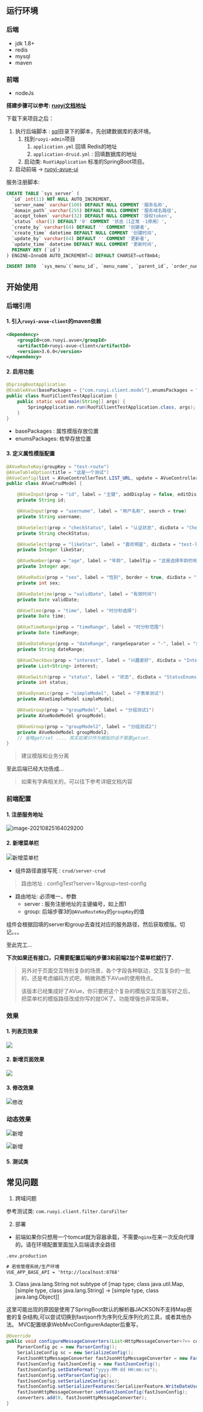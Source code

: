 ## 运行环境

### 后端

- jdk 1.8+
- redis 
- mysql
- maven

### 前端

- nodeJs

**搭建步骤可以参考: [ruoyi文档地址](http://doc.ruoyi.vip/ruoyi/)**

下载下来项目之后：

1. 执行后端脚本 :  [sql](../sql)目录下的脚本，先创建数据库的表环境。
   1. 找到`ruoyi-admin`项目
      1. `application.yml` 回填 Redis的地址
      2. `application-druid.yml` : 回填数据库的地址
   2. 启动类: `RuoYiApplication`  标准的SpringBoot项目。 
2. 启动前端 -> [ruoyi-avue-ui](../ruoyi-avue-ui/README.md) 

服务注册脚本:

```sql
CREATE TABLE `sys_server` (
  `id` int(11) NOT NULL AUTO_INCREMENT,
  `server_name` varchar(100) DEFAULT NULL COMMENT '服务名称',
  `domain_path` varchar(255) DEFAULT NULL COMMENT '服务域名路径',
  `accept_token` varchar(32) DEFAULT NULL COMMENT '授权token',
  `status` char(1) DEFAULT '0' COMMENT '状态（1正常 -1停用）',
  `create_by` varchar(64) DEFAULT '' COMMENT '创建者',
  `create_time` datetime DEFAULT NULL COMMENT '创建时间',
  `update_by` varchar(64) DEFAULT '' COMMENT '更新者',
  `update_time` datetime DEFAULT NULL COMMENT '更新时间',
  PRIMARY KEY (`id`)
) ENGINE=InnoDB AUTO_INCREMENT=2 DEFAULT CHARSET=utf8mb4;

INSERT INTO  `sys_menu`(`menu_id`, `menu_name`, `parent_id`, `order_num`, `path`, `component`, `is_frame`, `is_cache`, `menu_type`, `visible`, `status`, `perms`, `icon`, `create_by`, `create_time`, `update_by`, `update_time`, `remark`) VALUES (2003, '服务注册', 1, 18, '/server', 'system/server/index', 1, 0, 'C', '0', '0', 'server:index', 'server', 'admin', '2021-08-13 18:48:23', 'admin', '2021-08-13 18:49:38', '');
```

## 开始使用



### 后端引用

#### 1. 引入`ruoyi-avue-client`的maven依赖

```xml
<dependency>
    <groupId>com.ruoyi.avue</groupId>
    <artifactId>ruoyi-avue-client</artifactId>
    <version>3.6.0</version>
</dependency>
```

#### 2. 启用功能

```java
@SpringBootApplication
@EnableAVue(basePackages = {"com.ruoyi.client.model"},enumsPackages = "com.ruoyi.client.enums")
public class RuoYiClientTestApplication {
    public static void main(String[] args) {
        SpringApplication.run(RuoYiClientTestApplication.class, args);
    }
}
```

- basePackages : 属性模版存放位置
- enumsPackages: 枚举存放位置

#### 3. 定义属性模版配置

```java
@AVueRouteKey(groupKey = "test-route")
@AVueTableOption(title = "这是一个测试")
@AVueConfig(list = AVueControllerTest.LIST_URL, update = AVueControllerTest.UPDATE_URL, save = AVueControllerTest.UPDATE_URL)
public class AVueCrudModel {

    @AVueInput(prop = "id", label = "主键", addDisplay = false, editDisabled = true, search = true)
    private String id;

    @AVueInput(prop = "username", label = "用户名称", search = true)
    private String username;

    @AVueSelect(prop = "checkStatus", label = "认证状态", dicData = "CheckStatusEnums", search = true)
    private String checkStatus;

    @AVueSelect(prop = "likeStar", label = "喜欢明星", dicData = "test-likeStar-map")
    private Integer likeStar;

    @AVueNumber(prop = "age", label = "年龄", labelTip = "这是选择年龄的地方")
    private Integer age;

    @AVueRadio(prop = "sex", label = "性别", border = true, dicData = "SexEnums")
    private int sex;

    @AVueDatetime(prop = "validDate", label = "有效时间")
    private Date validDate;

    @AVueTime(prop = "time", label = "时分秒选择")
    private Date time;

    @AVueTimeRange(prop = "timeRange", label = "时分秒范围")
    private Date timeRange;

    @AVueDateRange(prop = "dateRange", rangeSeparator = "-", label = "日期范围", search = true, valueFormat = "yyyy年MM月dd日", format = "yyyy-MM-dd")
    private String dateRange;

    @AVueCheckbox(prop = "interest", label = "兴趣爱好", dicData = "InterestEnums")
    private List<String> interest;

    @AVueSwitch(prop = "status", label = "状态", dicData = "StatusEnums")
    private int status;

    @AVueDynamic(prop = "simpleModel", label = "子表单测试")
    private AVueSimpleModel simpleModel;

    @AVueGroup(prop = "groupModel", label = "分组测试1")
    private AVueNodeModel groupModel;

    @AVueGroup(prop = "groupModel2", label = "分组测试2")
    private AVueNodeModel groupModel2;
    // 省略get/set .... 其实如果只作为模版的话不需要getset.
}
```

>  建议模版和业务分离

至此后端已经大功告成...

> 如果有字典相关的，可以往下参考详细文档内容

### 前端配置

#### 1. 注册服务地址

![image-20210825164029200](https://gitee.com/liukaixiong/drawing-bed/raw/master/image/image-20210825164029200.png)

#### 2. 新增菜单栏

![新增菜单栏](https://gitee.com/liukaixiong/drawing-bed/raw/master/image/o1vd0p.png)

- 组件路径直接写死 : `crud/server-crud`

> 路由地址 : configTest?server=1&group=test-config

- 路由地址: 必须唯一，参数
  - server : 服务注册地址的主键编号，如上图1
  - group: 后端步骤3的`@AVueRouteKey`的`groupKey`的值



组件会根据回填的server和group去查找对应的服务路径，然后获取模版。切记。。。

至此完工...

**下次如果还有接口，只需要配置后端的步骤3和前端2加个菜单栏就行了.**

> 另外对于页面交互特别复杂的场景，各个字段各种联动，交互复杂的一批的，还是考虑编码方式吧，稍微熟悉下AVue的使用特点。
>
> 该版本已经集成好了AVue，你只要把这个复杂的模版交互页面写好之后，把菜单栏的模版路径改成你写的就OK了。功能增强也非常简单。

### 效果

#### 1. 列表页效果

![](https://gitee.com/liukaixiong/drawing-bed/raw/master/image/rq10ne.png)

#### 2. 新增页面效果

![](https://gitee.com/liukaixiong/drawing-bed/raw/master/image/q8y6ja.png)

#### 3. 修改效果

![修改](https://gitee.com/liukaixiong/drawing-bed/raw/master/image/image-20210820171255314.png)


### 动态效果

![新增](../ruoyi-avue-client/README.assets/6d4ftd.gif)

![新增](../ruoyi-avue-client/README.assets/xyju9p.gif)

#### 5. 测试类

## 常见问题

1. 跨域问题

参考测试类: `com.ruoyi.client.filter.CorsFilter`

2. 部署

- 前端如果你只想用一个tomcat就为容器承载，不需要`nginx`在来一次反向代理的。请在环境配置里面加入后端请求全路径

`.env.production`

```tex
# 若依管理系统/生产环境
VUE_APP_BASE_API = 'http://localhost:8768'
```

3. Class java.lang.String not subtype of [map type; class java.util.Map, [simple type, class java.lang.String] -> [simple type, class java.lang.Object]]

这里可能出现的原因是使用了SpringBoot默认的解析器JACKSON不支持Map嵌套的复杂结构,可以尝试切换到fastjson作为序列化反序列化的工具，或者其他办法。
MVC配置继承WebMvcConfigurerAdapter后重写，

```java
@Override
public void configureMessageConverters(List<HttpMessageConverter<?>> converters) {
    ParserConfig pc = new ParserConfig();
    SerializeConfig sc = new SerializeConfig();
    FastJsonHttpMessageConverter fastJsonHttpMessageConverter = new FastJsonHttpMessageConverter();
    FastJsonConfig fastJsonConfig = new FastJsonConfig();
    fastJsonConfig.setDateFormat("yyyy-MM-dd HH:mm:ss");
    fastJsonConfig.setParserConfig(pc);
    fastJsonConfig.setSerializeConfig(sc);
    fastJsonConfig.setSerializerFeatures(SerializerFeature.WriteDateUseDateFormat);
    fastJsonHttpMessageConverter.setFastJsonConfig(fastJsonConfig);
    converters.add(0, fastJsonHttpMessageConverter);
}
```
